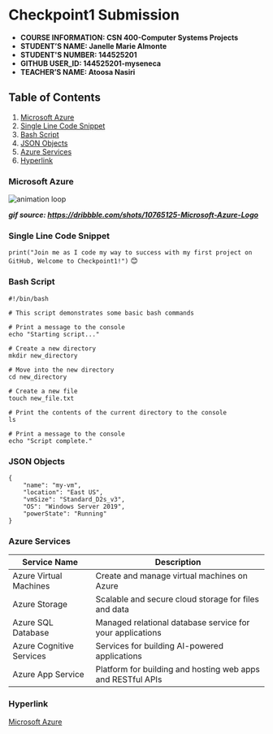 # Checkpoint1 Submission

- **COURSE INFORMATION: CSN 400-Computer Systems Projects**
- **STUDENT’S NAME: Janelle Marie Almonte**
- **STUDENT'S NUMBER: 144525201**
- **GITHUB USER_ID: 144525201-myseneca** 
- **TEACHER’S NAME: Atoosa Nasiri**

## Table of Contents
1. [Microsoft Azure](#microsoft-azure)
2. [Single Line Code Snippet](#single-line-code-snippet)
3. [Bash Script](#bash-script)
4. [JSON Objects](#json-objects)
5. [Azure Services](#azure-services)
6. [Hyperlink](#hyperlink)

### Microsoft Azure

<img src="https://media.giphy.com/media/CyprIZWx32GbXcgbua/giphy.gif" alt="animation loop">

***gif source: https://dribbble.com/shots/10765125-Microsoft-Azure-Logo***

### Single Line Code Snippet
`print("Join me as I code my way to success with my first project on GitHub, Welcome to Checkpoint1!")` 😊

### Bash Script

```
#!/bin/bash

# This script demonstrates some basic bash commands

# Print a message to the console
echo "Starting script..."

# Create a new directory
mkdir new_directory

# Move into the new directory
cd new_directory

# Create a new file
touch new_file.txt

# Print the contents of the current directory to the console
ls

# Print a message to the console
echo "Script complete."
```

### JSON Objects
```
{
    "name": "my-vm",
    "location": "East US",
    "vmSize": "Standard_D2s_v3",
    "OS": "Windows Server 2019",
    "powerState": "Running"
}
```
### Azure Services
| Service Name             | Description                                                           |
|--------------------------|-----------------------------------------------------------------------|
| Azure Virtual Machines   | Create and manage virtual machines on Azure                           |
| Azure Storage            | Scalable and secure cloud storage for files and data                  |
| Azure SQL Database       | Managed relational database service for your applications             |
| Azure Cognitive Services | Services for building AI-powered applications                         |
| Azure App Service        | Platform for building and hosting web apps and RESTful APIs           |

### Hyperlink
[Microsoft Azure](https://azure.microsoft.com/en-us/)

